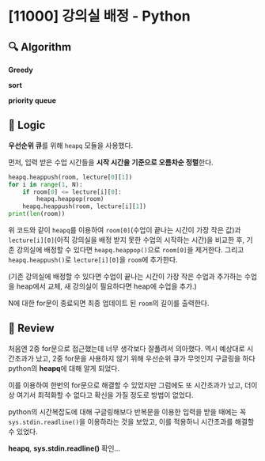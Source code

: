 # [11000] 강의실 배정 - Python

## :mag: Algorithm

**Greedy**


**sort**


**priority queue**


## :round_pushpin: Logic

**우선순위 큐**를 위해 ```heapq``` 모듈을 사용했다. 


먼저, 입력 받은 수업 시간들을 **시작 시간을 기준으로 오름차순 정렬**한다.


```python
heapq.heappush(room, lecture[0][1])
for i in range(1, N):
    if room[0] <= lecture[i][0]:
        heapq.heappop(room)
    heapq.heappush(room, lecture[i][1])
print(len(room))
```
위 코드와 같이 ```heapq```를 이용하여 ```room[0]```(수업이 끝나는 시간이 가장 
작은 값)과 ```lecture[i][0]```(아직 강의실을 배정 받지 못한 수업의 시작하는 시간)을 비교한 후,
기존 강의실에 배정할 수 있다면 ```heapq.heappop()```으로 ```room[0]```을 제거한다. 그리고
```heapq.heappush()```로 ```lecture[i][0]```을 ```room```에 추가한다.


(기존 강의실에 배정할 수 있다면 수업이 끝나는 시간이 가장 작은 수업과 추가하는 수업을 heap에서 교체,
새 강의실이 필요하다면 heap에 수업을 추가.)


N에 대한 for문이 종료되면 최종 업데이트 된 ```room```의 길이를 출력한다.


## :memo: Review

처음엔 2중 for문으로 접근했는데 너무 생각보다 잘풀려서 의아했다. 역시 예상대로 시간초과가 났고,
2중 for문을 사용하지 않기 위해 우선순위 큐가 무엇인지 구글링을 하다 python의 **heapq**에 대해 알게 되었다.


이를 이용하여 한번의 for문으로 해결할 수 있었지만 그럼에도 또 시간초과가 났고, 더이상 여기서 최적화할 수 
없다고 확신을 가질 정도로 방법이 없었다.


python의 시간복잡도에 대해 구글링해보다 반복문을 이용한 입력을 받을 때에는 꼭 ```sys.stdin.readline()```을
이용하라는 것을 보았고, 이를 적용하니 시간초과를 해결할 수 있었다.


**heapq**, **sys.stdin.readline()** 확인...
